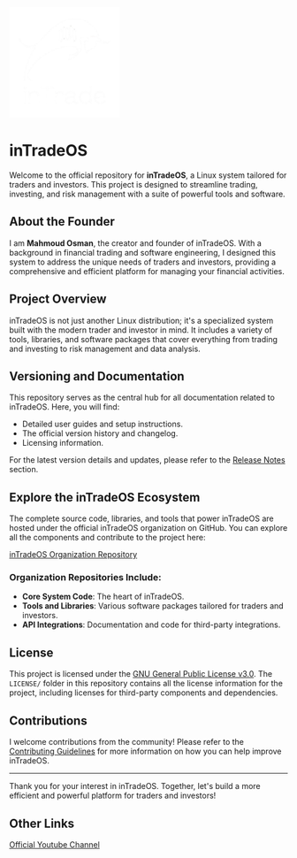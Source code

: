 <img src="Assets/inTradeDarkTR.png" width=200 height=200>

# inTradeOS

Welcome to the official repository for **inTradeOS**, a Linux system tailored for traders and investors. This project is designed to streamline trading, investing, and risk management with a suite of powerful tools and software.

## About the Founder

I am **Mahmoud Osman**, the creator and founder of inTradeOS. With a background in financial trading and software engineering, I designed this system to address the unique needs of traders and investors, providing a comprehensive and efficient platform for managing your financial activities.

## Project Overview

inTradeOS is not just another Linux distribution; it's a specialized system built with the modern trader and investor in mind. It includes a variety of tools, libraries, and software packages that cover everything from trading and investing to risk management and data analysis.

## Versioning and Documentation

This repository serves as the central hub for all documentation related to inTradeOS. Here, you will find:

- Detailed user guides and setup instructions.
- The official version history and changelog.
- Licensing information.

For the latest version details and updates, please refer to the [Release Notes](#) section.

## Explore the inTradeOS Ecosystem

The complete source code, libraries, and tools that power inTradeOS are hosted under the official inTradeOS organization on GitHub. You can explore all the components and contribute to the project here:

[inTradeOS Organization Repository](https://github.com/inTradeOS)

### Organization Repositories Include:
- **Core System Code**: The heart of inTradeOS.
- **Tools and Libraries**: Various software packages tailored for traders and investors.
- **API Integrations**: Documentation and code for third-party integrations.

## License

This project is licensed under the [GNU General Public License v3.0](LICENSE). The `LICENSE/` folder in this repository contains all the license information for the project, including licenses for third-party components and dependencies.

## Contributions

I welcome contributions from the community! Please refer to the [Contributing Guidelines](CONTRIBUTING.md) for more information on how you can help improve inTradeOS.

---

Thank you for your interest in inTradeOS. Together, let's build a more efficient and powerful platform for traders and investors!

## Other Links

[Official Youtube Channel](https://www.youtube.com/@inTradeOS)
